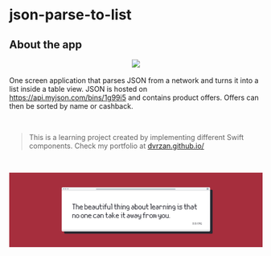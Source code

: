 # json-parse-to-list

## About the app

<p align="center">
  <img src="Documentation/preview.gif">
</p>

One screen application that parses JSON from a network and turns it into a list inside a table view.
JSON is hosted on https://api.myjson.com/bins/1g99i5 and contains product offers.
Offers can then be sorted by name or cashback.

</br>

>This is a learning project created by implementing different Swift components. Check my portfolio at [dvrzan.github.io/](https://dvrzan.github.io)

</br>

![End Banner](Documentation/EndBanner.png)
